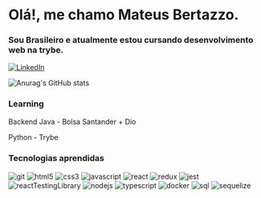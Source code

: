 # Olá!, me chamo Mateus Bertazzo.
### Sou Brasileiro e atualmente estou cursando desenvolvimento web na trybe.  

[![LinkedIn](https://img.shields.io/badge/linkedin-%230077B5.svg?style=for-the-badge&logo=linkedin&logoColor=white)](https://www.linkedin.com/in/mateus-bertazzo-dev/)

![Anurag's GitHub stats](https://github-readme-stats.vercel.app/api?username=MateusBertazzo&show_icons=true&theme=radical)

### Learning
<div>
  <p> Backend Java - Bolsa Santander + Dio </p>
  <p> Python - Trybe </p>
</div>


### Tecnologias aprendidas
<div style="display:inline_block">
  <img align="center" alt="git" src="https://img.shields.io/badge/GIT-E44C30?style=for-the-badge&logo=git&logoColor=white" />
  <img align="center" alt="html5" src="https://camo.githubusercontent.com/d63d473e728e20a286d22bb2226a7bf45a2b9ac6c72c59c0e61e9730bfe4168c/68747470733a2f2f696d672e736869656c64732e696f2f62616467652f48544d4c352d4533344632363f7374796c653d666f722d7468652d6261646765266c6f676f3d68746d6c35266c6f676f436f6c6f723d7768697465" />
  <img align="center" alt="css3" src="https://camo.githubusercontent.com/3a0f693cfa032ea4404e8e02d485599bd0d192282b921026e89d271aaa3d7565/68747470733a2f2f696d672e736869656c64732e696f2f62616467652f435353332d3135373242363f7374796c653d666f722d7468652d6261646765266c6f676f3d63737333266c6f676f436f6c6f723d7768697465" />
  <img align="center" alt="javascript" src="https://camo.githubusercontent.com/9d07c04bdd98c662d5df9d4e1cc1de8446ffeaebca330feb161f1fb8e1188204/68747470733a2f2f696d672e736869656c64732e696f2f62616467652f4a6176615363726970742d4637444631453f7374796c653d666f722d7468652d6261646765266c6f676f3d6a617661736372697074266c6f676f436f6c6f723d626c61636b" />
  <img align="center" alt="react" src="https://camo.githubusercontent.com/268ac512e333b69600eb9773a8f80b7a251f4d6149642a50a551d4798183d621/68747470733a2f2f696d672e736869656c64732e696f2f62616467652f52656163742d3230323332413f7374796c653d666f722d7468652d6261646765266c6f676f3d7265616374266c6f676f436f6c6f723d363144414642" />
  <img align="center" alt="redux" src="https://camo.githubusercontent.com/6908bc5919e46cd787b8e5117f092f5ed37da82e8bd602e6339060ea0fff722c/68747470733a2f2f696d672e736869656c64732e696f2f62616467652f52656475782d3539334438383f7374796c653d666f722d7468652d6261646765266c6f676f3d7265647578266c6f676f436f6c6f723d7768697465" />
  <img align="center" alt="jest" src="https://img.shields.io/badge/Jest-323330?style=for-the-badge&logo=Jest&logoColor=white" />
  <img align="center" alt="reactTestingLibrary" src="https://img.shields.io/badge/testing%20library-323330?style=for-the-badge&logo=testing-library&logoColor=red" />
  <img align="center" alt="nodejs" src="https://img.shields.io/badge/Node.js-43853D?style=for-the-badge&logo=node.js&logoColor=white" />
  <img align="center" alt="typescript" src="https://camo.githubusercontent.com/eadba8a1b598dba1a215f697c434d6bd42da98bdd3098e8223df80bcf9a0cdaa/68747470733a2f2f696d672e736869656c64732e696f2f62616467652f2d547970657363726970742d79656c6c6f77677265656e" />
  <img align="center" alt="docker" src="https://camo.githubusercontent.com/669e9f58c2de046b8dccc01a97684771e1aa75023e1e341200eabdf926ea3748/68747470733a2f2f696d672e736869656c64732e696f2f62616467652f446f636b65722d3243413545303f7374796c653d666f722d7468652d6261646765266c6f676f3d646f636b6572266c6f676f436f6c6f723d77686974" />
  <img align="center" alt="sql" src="https://camo.githubusercontent.com/3ddc0658a7f1a67e9ae32110c9a529b506933e8a6bbf8d363be1a7ac543ee52f/68747470733a2f2f696d672e736869656c64732e696f2f62616467652f2d53514c2d626c7565" />
  <img align="center" alt="sequelize" src="https://camo.githubusercontent.com/e2d190ec11ef28d4df5dda3a66c78bcc8c66d7de2700b410698e546f989f6506/68747470733a2f2f696d672e736869656c64732e696f2f62616467652f2d53657175656c697a652d677265656e" />
</div>
